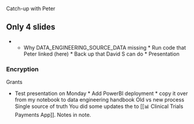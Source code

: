 Catch-up with Peter
## Only 4 slides 
* * Why DATA_ENGINEERING_SOURCE_DATA missing * Run code that Peter linked (here) * Back up that David S can do * Presentation
### Encryption 
Grants
   * Test presentation on Monday    * Add PowerBI deployment        * copy it over from my notebook to data engineering handbook 
Old vs new process
Single source of truth
You did some updates the to [[📊 Clinical Trials Payments App]]. Notes in note.

